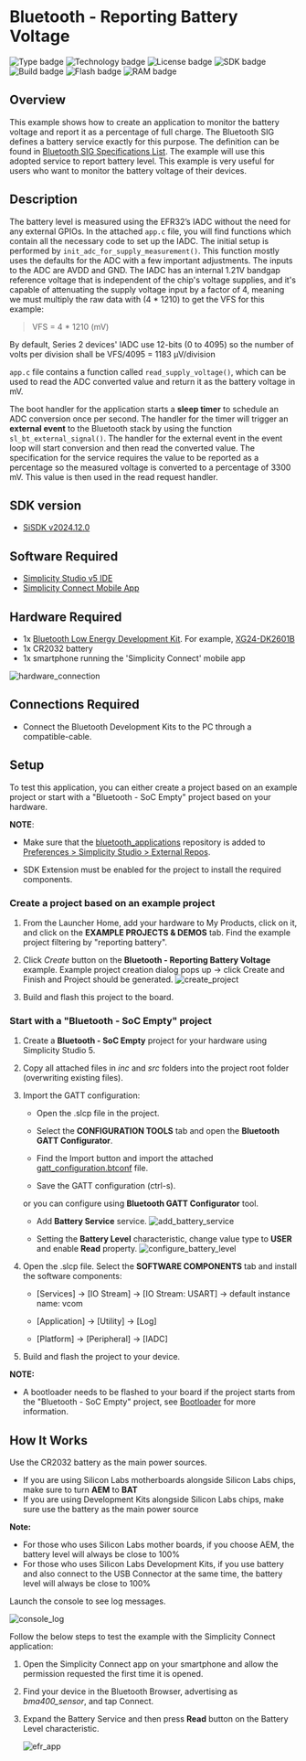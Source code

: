 # Bluetooth - Reporting Battery Voltage

![Type badge](https://img.shields.io/badge/Type-Virtual%20Application-green)
![Technology badge](https://img.shields.io/badge/Technology-Bluetooth-green)
![License badge](https://img.shields.io/badge/License-Zlib-green)
![SDK badge](https://img.shields.io/badge/SDK-v2024.12.0-green)
![Build badge](https://img.shields.io/badge/Build-passing-green)
![Flash badge](https://img.shields.io/badge/Flash-203.19%20KB-blue)
![RAM badge](https://img.shields.io/badge/RAM-11.71%20KB-blue)
## Overview

This example shows how to create an application to monitor the battery voltage and report it as a percentage of full charge. The Bluetooth SIG defines a battery service exactly for this purpose. The definition can be found in [Bluetooth SIG Specifications List](https://www.bluetooth.com/specifications/specs/). The example will use this adopted service to report battery level. This example is very useful for users who want to monitor the battery voltage of their devices.

## Description

The battery level is measured using the EFR32’s IADC without the need for any external GPIOs. In the attached `app.c` file, you will find functions which contain all the necessary code to set up the IADC. The initial setup is performed by `init_adc_for_supply_measurement()`. This function mostly uses the defaults for the ADC with a few important adjustments. The inputs to the ADC are AVDD and GND. The IADC has an internal 1.21V bandgap reference voltage that is independent of the chip's voltage supplies, and it's capable of attenuating the supply voltage input by a factor of 4, meaning we must multiply the raw data with (4 * 1210) to get the VFS for this example:

> VFS = 4 * 1210 (mV)

By default, Series 2 devices' IADC use 12-bits (0 to 4095) so the number of volts per division shall be VFS/4095 = 1183 μV/division

`app.c` file contains a function called `read_supply_voltage()`, which can be used to read the ADC converted value and return it as the battery voltage in mV.

The boot handler for the application starts a **sleep timer** to schedule an ADC conversion once per second. The handler for the timer will trigger an **external event** to the Bluetooth stack by using the function `sl_bt_external_signal()`. The handler for the external event in the event loop will start conversion and then read the converted value. The specification for the service requires the value to be reported as a percentage so the measured voltage is converted to a percentage of 3300 mV. This value is then used in the read request handler.

## SDK version

- [SiSDK v2024.12.0](https://github.com/SiliconLabs/simplicity_sdk)

## Software Required

- [Simplicity Studio v5 IDE](https://www.silabs.com/developers/simplicity-studio)
- [Simplicity Connect Mobile App](https://www.silabs.com/developer-tools/simplicity-connect-mobile-app)

## Hardware Required

- 1x [Bluetooth Low Energy Development Kit](https://www.silabs.com/development-tools/wireless/bluetooth). For example, [XG24-DK2601B](https://www.silabs.com/development-tools/wireless/efr32xg24-dev-kit)
- 1x CR2032 battery
- 1x smartphone running the 'Simplicity Connect' mobile app

![hardware_connection](image/hardware_connection.png)

## Connections Required

- Connect the Bluetooth Development Kits to the PC through a compatible-cable.

## Setup

To test this application, you can either create a project based on an example project or start with a "Bluetooth - SoC Empty" project based on your hardware.

**NOTE**:

- Make sure that the [bluetooth_applications](https://github.com/SiliconLabs/bluetooth_applications) repository is added to [Preferences > Simplicity Studio > External Repos](https://docs.silabs.com/simplicity-studio-5-users-guide/latest/ss-5-users-guide-about-the-launcher/welcome-and-device-tabs).

- SDK Extension must be enabled for the project to install the required components.

### Create a project based on an example project

1. From the Launcher Home, add your hardware to My Products, click on it, and click on the **EXAMPLE PROJECTS & DEMOS** tab. Find the example project filtering by "reporting battery".

2. Click *Create* button on the **Bluetooth - Reporting Battery Voltage** example. Example project creation dialog pops up -> click Create and Finish and Project should be generated.
![create_project](image/create_project.png)

3. Build and flash this project to the board.

### Start with a "Bluetooth - SoC Empty" project

1. Create a **Bluetooth - SoC Empty** project for your hardware using Simplicity Studio 5.

2. Copy all attached files in *inc* and *src* folders into the project root folder (overwriting existing files).

3. Import the GATT configuration:

    - Open the .slcp file in the project.

    - Select the **CONFIGURATION TOOLS** tab and open the **Bluetooth GATT Configurator**.

    - Find the Import button and import the attached [gatt_configuration.btconf](config/btconf/gatt_configuration.btconf) file.

    - Save the GATT configuration (ctrl-s).

    or you can configure using **Bluetooth GATT Configurator** tool.

    - Add **Battery Service** service.
    ![add_battery_service](image/add_battery_service.png)

    - Setting the **Battery Level** characteristic, change value type to **USER** and enable **Read** property.
    ![configure_battery_level](image/configure_battery_level.png)

4. Open the .slcp file. Select the **SOFTWARE COMPONENTS** tab and install the software components:

    - [Services] → [IO Stream] → [IO Stream: USART] → default instance name: vcom

    - [Application] → [Utility] → [Log]

    - [Platform] → [Peripheral] → [IADC]

5. Build and flash the project to your device.

**NOTE:**

- A bootloader needs to be flashed to your board if the project starts from the "Bluetooth - SoC Empty" project, see [Bootloader](https://github.com/SiliconLabs/bluetooth_applications/blob/master/README.md#bootloader) for more information.

## How It Works

Use the CR2032 battery as the main power sources.

- If you are using Silicon Labs motherboards alongside Silicon Labs chips, make sure to turn **AEM** to **BAT**
- If you are using Development Kits alongside Silicon Labs chips, make sure use the battery as the main power source

**Note:**

- For those who uses Silicon Labs mother boards, if you choose AEM, the battery level will always be close to 100%
- For those who uses Silicon Labs Development Kits, if you use battery and also connect to the USB Connector at the same time, the battery level will always be close to 100%

Launch the console to see log messages.  

![console_log](image/result_1.png)

Follow the below steps to test the example with the Simplicity Connect application:

1. Open the Simplicity Connect app on your smartphone and allow the permission requested the first time it is opened.

2. Find your device in the Bluetooth Browser, advertising as *bma400_sensor*, and tap Connect.

3. Expand the Battery Service and then press **Read** button on the Battery Level characteristic.

   ![efr_app](image/result_2.png)
